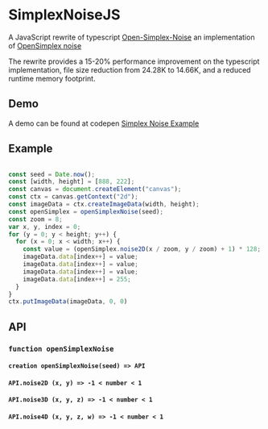# SimplexNoiseJS

A JavaScript rewrite of typescript [Open-Simplex-Noise](https://github.com/joshforisha/open-simplex-noise-js) an implementation of [OpenSimplex noise](https://en.wikipedia.org/wiki/OpenSimplex_noise)

The rewrite provides a 15-20% performance improvement on the typescript implementation, file size reduction from 24.28K to 14.66K, and a reduced runtime memory footprint.

## Demo

A demo can be found at codepen [Simplex Noise Example](https://codepen.io/Blindman67/pen/EbKoYx?editors=0010)

## Example

```javascript

const seed = Date.now();
const [width, height] = [888, 222];
const canvas = document.createElement("canvas");
const ctx = canvas.getContext("2d");
const imageData = ctx.createImageData(width, height);
const openSimplex = openSimplexNoise(seed);
const zoom = 8;
var x, y, index = 0;
for (y = 0; y < height; y++) {
  for (x = 0; x < width; x++) {
    const value = (openSimplex.noise2D(x / zoom, y / zoom) + 1) * 128;
    imageData.data[index++] = value;
    imageData.data[index++] = value;
    imageData.data[index++] = value;
    imageData.data[index++] = 255;
  }
}
ctx.putImageData(imageData, 0, 0)
```


## API

### `function openSimplexNoise`

#### `creation openSimplexNoise(seed) => API`

#### `API.noise2D (x, y) => -1 < number < 1`

#### `API.noise3D (x, y, z) => -1 < number < 1`

#### `API.noise4D (x, y, z, w) => -1 < number < 1`
